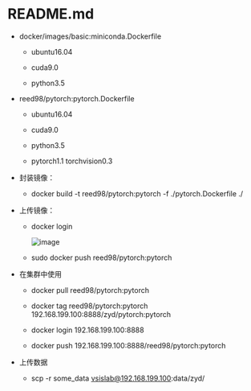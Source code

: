 README.md
=====

 * docker/images/basic:miniconda.Dockerfile

 	* ubuntu16.04

 	* cuda9.0

 	* python3.5

* reed98/pytorch:pytorch.Dockerfile

	* ubuntu16.04
 
	* cuda9.0
 
	* python3.5
 
	* pytorch1.1 torchvision0.3
  
  
* 封装镜像：

	* docker build -t reed98/pytorch:pytorch -f ./pytorch.Dockerfile ./

* 上传镜像：

	* docker login
	
		![image](http://github.com/ReedZyd/using_images/raw/master/README_images/docker_login.png)
		
	* sudo docker push reed98/pytorch:pytorch
	
* 在集群中使用

	* docker pull reed98/pytorch:pytorch
	
	* docker tag reed98/pytorch:pytorch 192.168.199.100:8888/zyd/pytorch:pytorch
	
	* docker login 192.168.199.100:8888
	
	* docker push 192.168.199.100:8888/reed98/pytorch:pytorch

* 上传数据

	 * scp -r some_data vsislab@192.168.199.100:data/zyd/

	
